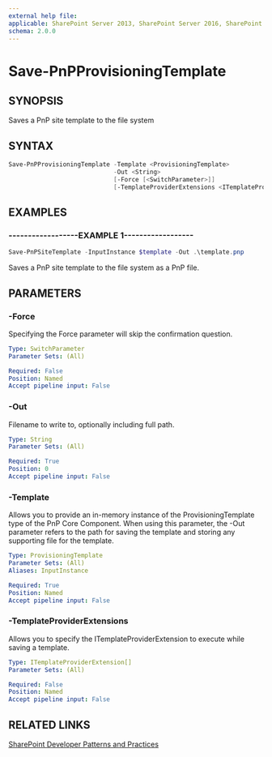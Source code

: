 ```yaml
---
external help file:
applicable: SharePoint Server 2013, SharePoint Server 2016, SharePoint Server 2019, SharePoint Online
schema: 2.0.0
---
```

# Save-PnPProvisioningTemplate

## SYNOPSIS
Saves a PnP site template to the file system

## SYNTAX 

```powershell
Save-PnPProvisioningTemplate -Template <ProvisioningTemplate>
                             -Out <String>
                             [-Force [<SwitchParameter>]]
                             [-TemplateProviderExtensions <ITemplateProviderExtension[]>]
```

## EXAMPLES

### ------------------EXAMPLE 1------------------
```powershell
Save-PnPSiteTemplate -InputInstance $template -Out .\template.pnp
```

Saves a PnP site template to the file system as a PnP file.

## PARAMETERS

### -Force
Specifying the Force parameter will skip the confirmation question.

```yaml
Type: SwitchParameter
Parameter Sets: (All)

Required: False
Position: Named
Accept pipeline input: False
```

### -Out
Filename to write to, optionally including full path.

```yaml
Type: String
Parameter Sets: (All)

Required: True
Position: 0
Accept pipeline input: False
```

### -Template
Allows you to provide an in-memory instance of the ProvisioningTemplate type of the PnP Core Component. When using this parameter, the -Out parameter refers to the path for saving the template and storing any supporting file for the template.

```yaml
Type: ProvisioningTemplate
Parameter Sets: (All)
Aliases: InputInstance

Required: True
Position: Named
Accept pipeline input: False
```

### -TemplateProviderExtensions
Allows you to specify the ITemplateProviderExtension to execute while saving a template.

```yaml
Type: ITemplateProviderExtension[]
Parameter Sets: (All)

Required: False
Position: Named
Accept pipeline input: False
```

## RELATED LINKS

[SharePoint Developer Patterns and Practices](https://aka.ms/sppnp)